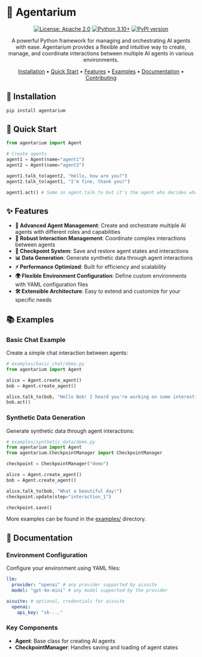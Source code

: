 # 🌿 Agentarium

<div align="center">

[![License: Apache 2.0](https://img.shields.io/badge/license-Apache%202.0-yellow.svg)](https://opensource.org/licenses/Apache-2.0)
[![Python 3.10+](https://img.shields.io/badge/python-3.10+-blue.svg)](https://www.python.org/downloads/)
[![PyPI version](https://badge.fury.io/py/agentarium.svg)](https://badge.fury.io/py/agentarium)

A powerful Python framework for managing and orchestrating AI agents with ease. Agentarium provides a flexible and intuitive way to create, manage, and coordinate interactions between multiple AI agents in various environments.

[Installation](#-installation) •
[Quick Start](#-quick-start) •
[Features](#-features) •
[Examples](#-examples) •
[Documentation](#documentation) •
[Contributing](#contributing)

</div>

## 🚀 Installation

```bash
pip install agentarium
```

## 🎯 Quick Start

```python
from agentarium import Agent

# Create agents
agent1 = Agent(name="agent1")
agent2 = Agent(name="agent2")

agent1.talk_to(agent2, "Hello, how are you?")
agent2.talk_to(agent1, "I'm fine, thank you!")

agent1.act() # Same as agent.talk_to but it's the agent who decides what to do
```

## ✨ Features

- **🤖 Advanced Agent Management**: Create and orchestrate multiple AI agents with different roles and capabilities
- **🔄 Robust Interaction Management**: Coordinate complex interactions between agents
- **💾 Checkpoint System**: Save and restore agent states and interactions
- **📊 Data Generation**: Generate synthetic data through agent interactions
- **⚡ Performance Optimized**: Built for efficiency and scalability
- **🌍 Flexible Environment Configuration**: Define custom environments with YAML configuration files
- **🛠️ Extensible Architecture**: Easy to extend and customize for your specific needs

## 📚 Examples

### Basic Chat Example

Create a simple chat interaction between agents:

```python
# examples/basic_chat/demo.py
from agentarium import Agent

alice = Agent.create_agent()
bob = Agent.create_agent()

alice.talk_to(bob, "Hello Bob! I heard you're working on some interesting data science projects.")
bob.act()
```

### Synthetic Data Generation

Generate synthetic data through agent interactions:

```python
# examples/synthetic_data/demo.py
from agentarium import Agent
from agentarium.CheckpointManager import CheckpointManager

checkpoint = CheckpointManager("demo")

alice = Agent.create_agent()
bob = Agent.create_agent()

alice.talk_to(bob, "What a beautiful day!")
checkpoint.update(step="interaction_1")

checkpoint.save()
```

More examples can be found in the [examples/](examples/) directory.

## 📖 Documentation

### Environment Configuration

Configure your environment using YAML files:

```yaml
llm:
  provider: "openai" # any provider supported by aisuite
  model: "gpt-4o-mini" # any model supported by the provider

aisuite: # optional, credentials for aisuite
  openai:
    api_key: "sk-..."
```

### Key Components

- **Agent**: Base class for creating AI agents
- **CheckpointManager**: Handles saving and loading of agent states
